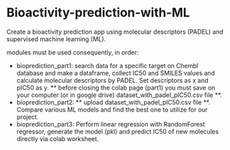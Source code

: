 # Bioactivity-prediction-with-ML
Create a bioactivity prediction app using molecular descriptors (PADEL) and supervised machine learning (ML).

modules must be used consequently, in order:
- bioprediction_part1: search data for a specific target on Chembl database and make a dataframe, collect IC50 and SMILES values and calculate molecular descriptors by PADEL. Set descriptors as x and pIC50 as y. ** before closing the colab page (part1) you must save on your computer (or in google drive) dataset_with_padel_pIC50.csv file **.
- bioprediction_part2:  ** upload dataset_with_padel_pIC50.csv file **. Compare various ML models and find the best one to utilize for our project.
- bioprediction_part3: Perform linear regression with RandomForest regressor, generate the model (pkl) and predict IC50 of new molecules directly via colab worksheet.


